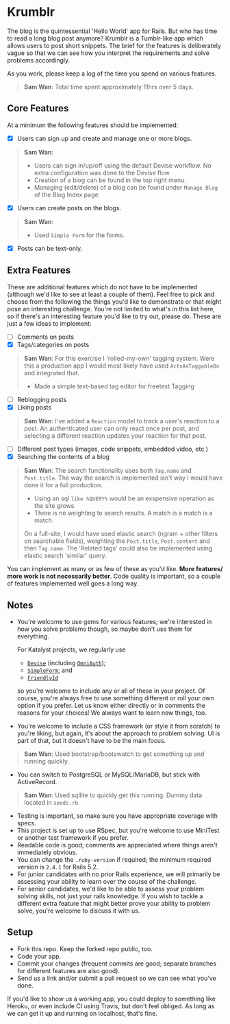 # Krumblr

The blog is the quintessential 'Hello World' app for Rails. But who has time to
read a long blog post anymore? Krumblr is a Tumblr-like app which allows users
to post short snippets. The brief for the features is deliberately vague so
that we can see how you interpret the requirements and solve problems
accordingly.

As you work, please keep a log of the time you spend on various features.

>  **Sam Wan**: Total time spent approximately 11hrs over 5 days.

## Core Features

At a minimum the following features should be implemented:

- [x] Users can sign up and create and manage one or more blogs. 

>  **Sam Wan**: 
>  * Users can sign in/up/off using the default Devise workflow.  No extra configuration was done to the Devise flow
>  * Creation of a blog can be found in the top right menu.
>  * Managing (edit/delete) of a blog can be found under `Manage Blog` of the Blog Index page

- [x] Users can create posts on the blogs.

>  **Sam Wan**: 
>  * Used `Simple Form` for the forms.
- [x] Posts can be text-only.

## Extra Features

These are additional features which do not have to be implemented (although
we'd like to see at least a couple of them). Feel free to pick and choose from
the following the things you'd like to demonstrate or that might pose an
interesting challenge. You're not limited to what's in this list here, so if
there's an interesting feature you'd like to try out, please do. These are just
a few ideas to implement:

- [ ] Comments on posts
- [x] Tags/categories on posts 

>  **Sam Wan**:  For this exercise I 'rolled-my-own' tagging system.  Were this a production app I would most likely have used `ActsAsTaggableOn` and integrated that.
>  * Made a simple text-based tag editor for freetext Tagging

- [ ] Reblogging posts
- [x] Liking posts 

>  **Sam Wan**: I've added a `Reaction` model to track a user's reaction to a post.  An authenticated user can only react once per post, and selecting a different reaction updates your reaction for that post.

- [ ] Different post types (images, code snippets, embedded video, etc.)
- [x] Searching the contents of a blog 

>  **Sam Wan**:  The search functionality uses both `Tag.name` and `Post.title`.  The way the search is implemented isn't way I would have done it for a full production.  
>    * Using an sql `like %QUERY%` would be an exspensive operation as the site grows
>    * There is no weighting to search results.  A match is a match is a match.
>  
>  On a full-site, I would have used elastic search (ngram + other filters on searchable fields), weighting the `Post.title`, `Post.content` and then `Tag.name`.  The 'Related tags' could also be implemented using elastic search 'similar' query.

You can implement as many or as few of these as you'd like. **More features/
more work is not necessarily better**. Code quality is important, so a couple
of features implemented well goes a long way.

## Notes

* You're welcome to use gems for various features; we're interested in how you
  solve problems though, so maybe don't use them for everything.

  For Katalyst projects, we regularly use
  * [`Devise`](https://github.com/plataformatec/devise)
    (including [`OmniAuth`](https://github.com/omniauth/omniauth));
  * [`SimpleForm`](https://github.com/plataformatec/simple_form); and
  * [`FriendlyId`](https://github.com/norman/friendly_id)

  so you're welcome to include any or all of these in your project. Of course,
  you're always free to use something different or roll your own option if you
  prefer. Let us know either directly or in comments the reasons for your
  choices! We always want to learn new things, too.
* You're welcome to include a CSS framework (or style it from scratch) to
  you're liking, but again, it's about the approach to problem solving. UI
  is part of that, but it doesn't have to be the main focus.

>  **Sam Wan**: Used bootstrap/bootswatch to get something up and running quickly.

* You can switch to PostgreSQL or MySQL/MariaDB, but stick with ActiveRecord.

>  **Sam Wan**: Used sqllite to quickly get this running.  Dummy data located in `seeds.rb`

* Testing is important, so make sure you have appropriate coverage with specs.
* This project is set up to use RSpec, but you're welcome to use MiniTest or
  another test framework if you prefer.
* Readable code is good; comments are appreciated where things aren't
  immediately obvious.
* You can change the `.ruby-version` if required; the minimum required version
  is `2.4.1` for Rails 5.2.
* For junior candidates with no prior Rails experience, we will primarily be assessing
  your ability to learn over the course of the challenge.
* For senior candidates, we'd like to be able to assess your problem solving
  skills, not just your rails knowledge. If you wish to tackle a different extra
  feature that might better prove your ability to problem solve, you're welcome to discuss
  it with us.


## Setup

* Fork this repo. Keep the forked repo public, too.
* Code your app.
* Commit your changes (frequent commits are good; separate branches for
  different features are also good).
* Send us a link and/or submit a pull request so we can see what you've done.

If you'd like to show us a working app, you could deploy to something like
Heroku, or even include CI using Travis, but don't feel obliged. As long as we
can get it up and running on localhost, that's fine.
